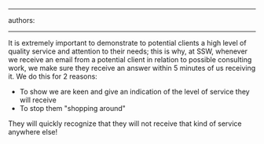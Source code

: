 

---
authors:

---




<span class='intro'> It is extremely important to demonstrate to potential clients a high level of quality service and attention to their needs; this is why, at SSW, whenever we receive an email from a potential client in relation to possible consulting work, we make sure they receive an answer within 5 minutes of us receiving it. We do this for 2 reasons&#58;
 </span>


  <ul>
    <li>To show we are keen and give an indication of the level of service they will receive </li>
    <li>To stop them &quot;shopping around&quot; </li>
</ul>
<p>They will quickly recognize that they will not receive that kind of service anywhere else!</p>



